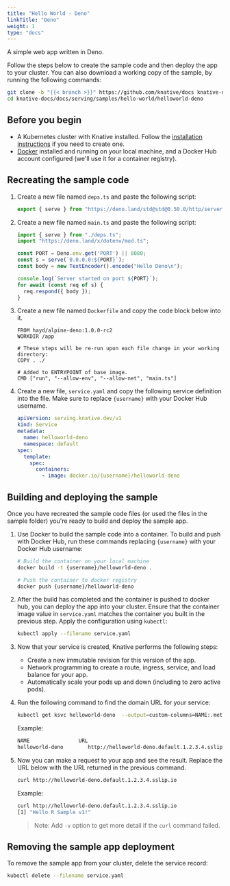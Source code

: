 ```yaml
---
title: "Hello World - Deno"
linkTitle: "Deno"
weight: 1
type: "docs"
---
```


A simple web app written in Deno.

Follow the steps below to create the sample code and then deploy the app to your
cluster. You can also download a working copy of the sample, by running the
following commands:

```bash
git clone -b "{{< branch >}}" https://github.com/knative/docs knative-docs
cd knative-docs/docs/serving/samples/hello-world/helloworld-deno
```

## Before you begin

- A Kubernetes cluster with Knative installed. Follow the
  [installation instructions](../../../../docs/install/) if you need to
  create one.
- [Docker](https://www.docker.com) installed and running on your local machine,
  and a Docker Hub account configured (we'll use it for a container registry).

## Recreating the sample code

1. Create a new file named `deps.ts` and paste the following script:

   ```ts
   export { serve } from "https://deno.land/std@std@0.50.0/http/server.ts";
   ```

1. Create a new file named `main.ts` and paste the following script:

   ```ts
   import { serve } from "./deps.ts";
   import "https://deno.land/x/dotenv/mod.ts";

   const PORT = Deno.env.get('PORT') || 8080;
   const s = serve(`0.0.0.0:${PORT}`);
   const body = new TextEncoder().encode("Hello Deno\n");

   console.log(`Server started on port ${PORT}`);
   for await (const req of s) {
     req.respond({ body });
   }
   ```

1. Create a new file named `Dockerfile` and copy the code block below into it.

   ```docker
   FROM hayd/alpine-deno:1.0.0-rc2
   WORKDIR /app

   # These steps will be re-run upon each file change in your working directory:
   COPY . ./

   # Added to ENTRYPOINT of base image.
   CMD ["run", "--allow-env", "--allow-net", "main.ts"]
   ```

1. Create a new file, `service.yaml` and copy the following service definition
   into the file. Make sure to replace `{username}` with your Docker Hub
   username.

   ```yaml
   apiVersion: serving.knative.dev/v1
   kind: Service
   metadata:
     name: helloworld-deno
     namespace: default
   spec:
     template:
       spec:
         containers:
           - image: docker.io/{username}/helloworld-deno
   ```

## Building and deploying the sample

Once you have recreated the sample code files (or used the files in the sample
folder) you're ready to build and deploy the sample app.

1. Use Docker to build the sample code into a container. To build and push with
   Docker Hub, run these commands replacing `{username}` with your Docker Hub
   username:

   ```bash
   # Build the container on your local machine
   docker build -t {username}/helloworld-deno .

   # Push the container to docker registry
   docker push {username}/helloworld-deno
   ```

1. After the build has completed and the container is pushed to docker hub, you
   can deploy the app into your cluster. Ensure that the container image value
   in `service.yaml` matches the container you built in the previous step. Apply
   the configuration using `kubectl`:

   ```bash
   kubectl apply --filename service.yaml
   ```

1. Now that your service is created, Knative performs the following steps:

   - Create a new immutable revision for this version of the app.
   - Network programming to create a route, ingress, service, and load balance
     for your app.
   - Automatically scale your pods up and down (including to zero active pods).

1. Run the following command to find the domain URL for your service:

   ```bash
   kubectl get ksvc helloworld-deno  --output=custom-columns=NAME:.metadata.name,URL:.status.url
   ```

   Example:

   ```bash
   NAME                URL
   helloworld-deno        http://helloworld-deno.default.1.2.3.4.sslip.io
   ```

1. Now you can make a request to your app and see the result. Replace
   the URL below with the URL returned in the previous command.

   ```bash
   curl http://helloworld-deno.default.1.2.3.4.sslip.io
   ```

   Example:

   ```bash
   curl http://helloworld-deno.default.1.2.3.4.sslip.io
   [1] "Hello R Sample v1!"
   ```

   > Note: Add `-v` option to get more detail if the `curl` command failed.

## Removing the sample app deployment

To remove the sample app from your cluster, delete the service record:

```bash
kubectl delete --filename service.yaml
```

